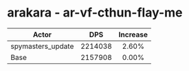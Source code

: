 # arakara - ar-vf-cthun-flay-me
| Actor | DPS | Increase |
|---|:---:|:---:|
|spymasters_update|2214038|2.60%|
|Base|2157908|0.00%|
